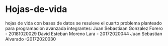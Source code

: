 # Hojas-de-vida
hojas de vida con bases de datos
se resuleve el cuarto problema planteado para programacion avanzada integrantes: Juan Sebastiaan Gonzalez Forero - 20181020029 David Esteban Moreno Lara - 20172020044 Juan Sebastian Alvarado -20172020030

